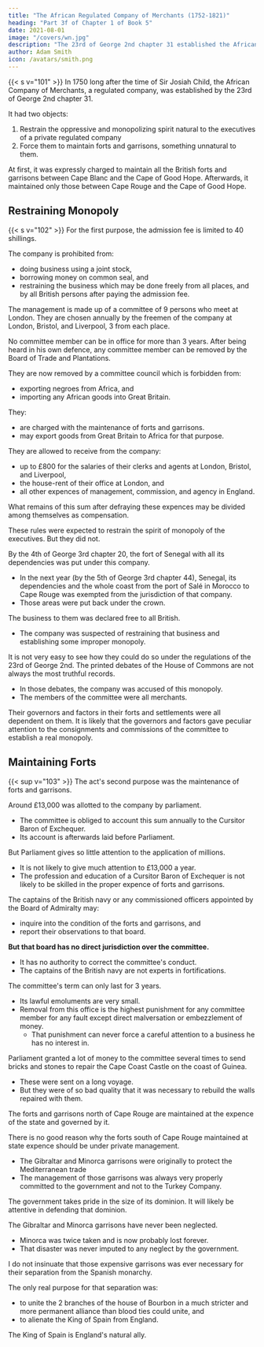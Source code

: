 ```yaml
---
title: "The African Regulated Company of Merchants (1752-1821)"
heading: "Part 3f of Chapter 1 of Book 5"
date: 2021-08-01
image: "/covers/wn.jpg"
description: "The 23rd of George 2nd chapter 31 established the African Company"
author: Adam Smith
icon: /avatars/smith.png
---
```



{{< s v="101" >}} In 1750 long after the time of Sir Josiah Child, the African Company of Merchants, a regulated company, was established by the 23rd of George 2nd chapter 31.

It had two objects: 

1. Restrain the oppressive and monopolizing spirit natural to the <!-- directors --> executives of a private regulated company
2. Force them to maintain forts and garrisons, something unnatural to them.

At first, it was expressly charged to maintain all the British forts and garrisons between Cape Blanc and the Cape of Good Hope. Afterwards, it maintained only those between Cape Rouge and the Cape of Good Hope.


## Restraining Monopoly

{{< s v="102" >}} For the first purpose, the admission fee is limited to 40 shillings.

The company is prohibited from:
- <!-- trading --> doing business using <!-- in their corporate capacity or on a --> a joint stock,
- borrowing money on common seal, and
- restraining <!--  laying any restraints on --> the business <!-- trade --> which may be done freely from all places, and by all British persons after paying the admission fee.

The management is made up of a committee of 9 persons who meet at London. They are chosen annually by the freemen of the company at London, Bristol, and Liverpool, 3 from each place.

No committee member can be in office for more than 3 years. After being heard in his own defence, any committee member can be removed by the Board of Trade and Plantations.

They are now removed by a committee council which is forbidden from:
- exporting negroes from Africa, and
- importing any African goods into Great Britain.

They:
- are charged with the maintenance of forts and garrisons.
- may export goods from Great Britain to Africa for that purpose.

They are allowed to receive from the company:
- up to £800 for the salaries of their clerks and agents at London, Bristol, and Liverpool,
- the house-rent of their office at London, and
- all other expences of management, commission, and agency in England.

What remains of this sum after defraying these expences may be divided among themselves as compensation.

These rules were expected to restrain the spirit of monopoly of the executives<!-- directors -->. But they did not.

By the 4th of George 3rd chapter 20, the fort of Senegal with all its dependencies was put under this company. <!-- vested in the company of merchants trading to Africa. -->
- In the next year (by the 5th of George 3rd chapter 44), Senegal, its dependencies and the whole coast from the port of Salé in Morocco to Cape Rouge was exempted from the jurisdiction of that company.
- Those areas were put back <!--  vested in --> under the crown.

The business to them was declared free to all British. <!-- his Majesty's subjects. -->
- The company was suspected of restraining that business <!-- trade --> and establishing some improper monopoly.

It is not very easy to see how they could do so under the regulations of the 23rd of George 2nd. The printed debates of the House of Commons are not always the most truthful records.
- In those debates, the company was accused of this monopoly.
- The members of the committee were all merchants.

Their governors and factors in their forts and settlements were all dependent on them. It is likely that the governors and factors gave peculiar attention to the consignments and commissions of the committee to establish a real monopoly.



## Maintaining Forts

{{< sup v="103" >}} The act's second purpose was the maintenance of forts and garrisons.

Around £13,000 was allotted to the company by parliament.
- The committee is obliged to account this sum annually to the Cursitor Baron of Exchequer.
- Its account is afterwards laid before Parliament.

But Parliament gives so little attention to the application of millions.
- It is not likely to give much attention to £13,000 a year.
- The profession and education of a Cursitor Baron of Exchequer is not likely to be skilled in the proper expence of forts and garrisons.

The captains of the British navy or any commissioned officers appointed by the Board of Admiralty may:
- inquire into the condition of the forts and garrisons, and
- report their observations to that board.

**But that board has no direct jurisdiction over the committee.**
- It has no authority to correct the committee's conduct.
- The captains of the British navy are not experts in fortifications.

The committee's term can only last for 3 years.
- Its lawful emoluments are very small.
- Removal from this office is the highest punishment for any committee member for any fault except direct malversation or embezzlement of money.
  - That punishment can never force a careful attention to a business he has no interest in.

<!--  is accused of sending out bricks and stones from England to .  -->

Parliament granted a lot of money to the committee several times to send bricks and stones to repair the Cape Coast Castle on the coast of Guinea.
- These were sent on a long voyage.
- But they were of so bad quality that it was necessary to rebuild the walls repaired with them.

The forts and garrisons north of Cape Rouge are maintained at the expence of the state and governed by it.

There is no good reason why the forts south of Cape Rouge maintained at state expence should be under private management.<!--  a different government. -->
- The Gibraltar and Minorca garrisons were originally to protect the Mediterranean trade
- The management of those garrisons was always very properly committed to the government and not <!-- executive power, not --> to the Turkey Company.

The <!-- executive power --> government takes pride <!-- and dignity --> in the <!-- extent --> size of its dominion. It will likely be <!--  is not very likely to fail in --> attentive in defending that dominion.

The Gibraltar and Minorca garrisons have never been neglected.
- Minorca was twice taken and is now probably lost forever.
- That disaster was never imputed to any neglect by the government<!--   executive power -->.

I do not insinuate that those expensive garrisons was ever necessary for their separation from the Spanish monarchy.

The only real purpose for that separation was:
- to unite the 2 branches of the house of Bourbon in a much stricter and more permanent alliance than blood ties could unite, and
- to alienate the King of Spain from England.

The King of Spain is England's natural ally.
